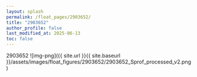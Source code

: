 ```yaml
---
layout: splash
permalink: /float_pages/2903652/
title: "2903652"
author_profile: false
last_modified_at: 2025-06-13
toc: false
---
```

 
2903652
![img-png]({{ site.url }}{{ site.baseurl }}/assets/images/float_figures/2903652/2903652_Sprof_processed_v2.png)